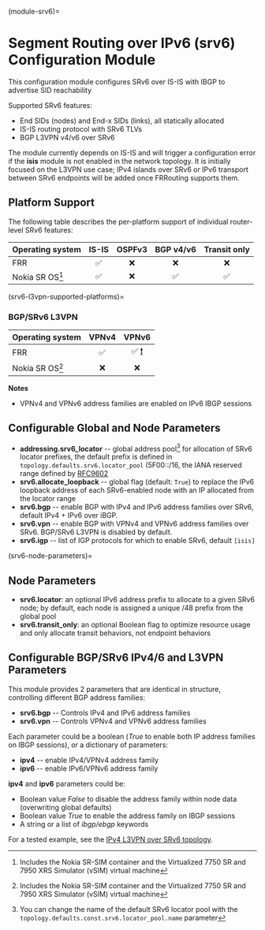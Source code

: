 (module-srv6)=
# Segment Routing over IPv6 (srv6) Configuration Module

This configuration module configures SRv6 over IS-IS with IBGP to advertise SID reachability

Supported SRv6 features:

* End SIDs (nodes) and End-x SIDs (links), all statically allocated
* IS-IS routing protocol with SRv6 TLVs
* BGP L3VPN v4/v6 over SRv6

The module currently depends on IS-IS and will trigger a configuration error if the **isis** module is not enabled in the network topology. It is initially focused on the L3VPN use case; IPv4 islands over SRv6 or IPv6 transport between SRv6 endpoints will be added once FRRouting supports them.

## Platform Support
The following table describes the per-platform support of individual router-level SRv6 features:

| Operating system         | IS-IS | OSPFv3 | BGP v4/v6 | Transit only |
| ------------------------ |:-----:|:------:|:---------:|:-------------:
| FRR                      |   ✅  |   ❌   |    ❌     |      ❌      | 
| Nokia SR OS[^SROS]       |   ✅  |   ❌   |    ✅     |      ✅      |

[^SROS]: Includes the Nokia SR-SIM container and the Virtualized 7750 SR and 7950 XRS Simulator (vSIM) virtual machine

(srv6-l3vpn-supported-platforms)=
### BGP/SRv6 L3VPN

| Operating system      | VPNv4 | VPNv6 |
| ----------------------| :---: | :---: |
| FRR                   |   ✅  |   ✅ [❗️](caveats-frr)  |
| Nokia SR OS[^SROS]    |   ❌  |   ❌  |

**Notes**
* VPNv4 and VPNv6 address families are enabled on IPv6 IBGP sessions

## Configurable Global and Node Parameters

* **addressing.srv6_locator** -- global address pool[^poolname] for allocation of SRv6 locator prefixes, the default prefix is defined in `topology.defaults.srv6.locator_pool` (5F00::/16, the IANA reserved range defined by [RFC9602](https://datatracker.ietf.org/doc/rfc9602/)
* **srv6.allocate_loopback** -- global flag (default: `True`) to replace the IPv6 loopback address of each SRv6-enabled node with an IP allocated from the locator range
* **srv6.bgp** -- enable BGP with IPv4 and IPv6 address families over SRv6, default IPv4 + IPv6 over iBGP.
* **srv6.vpn** -- enable BGP with VPNv4 and VPNv6 address families over SRv6. BGP/SRv6 L3VPN is disabled by default.
* **srv6.igp** -- list of IGP protocols for which to enable SRv6, default `[isis]`

[^poolname]: You can change the name of the default SRv6 locator pool with the `topology.defaults.const.srv6.locator_pool.name` parameter

(srv6-node-parameters)=
## Node Parameters

* **srv6.locator**: an optional IPv6 address prefix to allocate to a given SRv6 node; by default, each node is assigned a unique /48 prefix from the global pool
* **srv6.transit_only**: an optional Boolean flag to optimize resource usage and only allocate transit behaviors, not endpoint behaviors

## Configurable BGP/SRv6 IPv4/6 and L3VPN Parameters

This module provides 2 parameters that are identical in structure, controlling different BGP address families:

* **srv6.bgp** -- Controls IPv4 and IPv6 address families
* **srv6.vpn** -- Controls VPNv4 and VPNv6 address families

Each parameter could be a boolean (*True* to enable both IP address families on IBGP sessions), or a dictionary of parameters:

* **ipv4** -- enable IPv4/VPNv4 address family
* **ipv6** -- enable IPv6/VPNv6 address family

**ipv4** and **ipv6** parameters could be:

* Boolean value *False* to disable the address family within node data (overwriting global defaults)
* Boolean value *True* to enable the address family on IBGP sessions
* A string or a list of *ibgp/ebgp* keywords

For a tested example, see the [IPv4 L3VPN over SRv6 topology](https://github.com/ipspace/netlab/tree/dev/tests/integration/srv6/02-isis-ipv4-bgp-vpn.yml).
